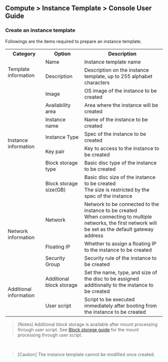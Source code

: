 ## Compute > Instance Template > Console User Guide

### Create an instance template
Followings are the items required to prepare an instance template.

<table class="it">
  <tr>
    <th>Category</th>
    <th>Option</th>
    <th>Description</th>
  </tr>
  <tr>
    <td rowspan="2">Template information</td>
    <td>Name</td>
    <td>Instance template name</td>
  </tr>
  <tr>
    <td>Description</td>
    <td>Description on the instance template, up to 255 alphabet characters</td>
  </tr>
  <tr>
    <td rowspan="7">Instance information</td>
    <td>Image</td>
    <td>OS image of the instance to be created</td>
  </tr>
  <tr>
    <td>Availability area</td>
    <td>Area where the instance will be created</td>
  </tr>
  <tr>
    <td>Instance name</td>
    <td>Name of the instance to be created</td>
  </tr>
  <tr>
    <td>Instance Type</td>
    <td>Spec of the instance to be created</td>
  </tr>
  <tr>
    <td>Key pair</td>
    <td>Key to access to the instance to be created</td>
  </tr>  
  <tr>
    <td>Block storage type</td>
    <td>Basic disc type of the instance to be created</td>
  </tr>
  <tr>
    <td>Block storage size(GB)</td>
    <td>Basic disc size of the instance to be created<br>The size is restricted by the spec of the instance</td>
  </tr>
  <tr>
    <td rowspan="3">Network information</td>
    <td>Network</td>
    <td>Network to be connected to the instance to be created<br>When connecting to multiple networks, the first network will be set as the default gateway address</td>
  </tr>
  <tr>
    <td>Floating IP</td>
    <td>Whether to assign a floating IP to the instance to be created</td>
  </tr>
  <tr>
    <td>Security Group</td>
    <td>Security rule of the instance to be created</td>
  </tr>
  <tr>
    <td rowspan="2">Additional information</td>
    <td>Additional block storage</td>
    <td>Set the name, type, and size of the disc to be assigned additionally to the instance to be created</td>
  </tr>   
  <tr>
    <td>User script</td>
    <td>Script to be executed immediately after booting from the instance to be created</td>
  </tr>
</table>

> [Notes]
> Additional block storage is available after mount processing through user script. See [Block storage guide](/Storage/Block%20Storage/en/overview/#_2) for the mount processing through user script.

<br/>

> [Caution]
> The instance template cannot be modified once created.
